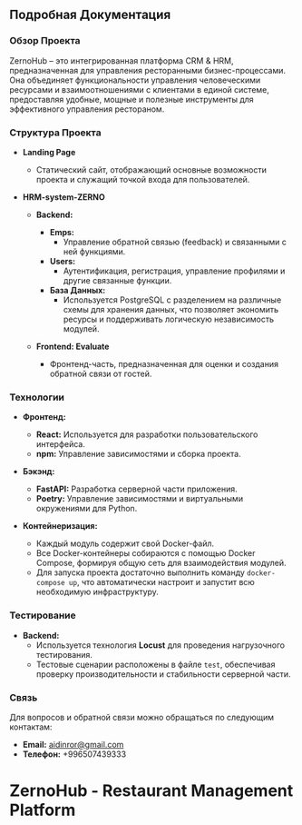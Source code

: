 ## Подробная Документация

### Обзор Проекта

ZernoHub – это интегрированная платформа CRM & HRM, предназначенная для управления ресторанными бизнес-процессами. Она объединяет функциональности управления человеческими ресурсами и взаимоотношениями с клиентами в единой системе, предоставляя удобные, мощные и полезные инструменты для эффективного управления рестораном.

### Структура Проекта

- **Landing Page**
    - Статический сайт, отображающий основные возможности проекта и служащий точкой входа для пользователей.

- **HRM-system-ZERNO**
    - **Backend:**
        - **Emps:**
            - Управление обратной связью (feedback) и связанными с ней функциями.
        - **Users:**
            - Аутентификация, регистрация, управление профилями и другие связанные функции.
        - **База Данных:**
            - Используется PostgreSQL с разделением на различные схемы для хранения данных, что позволяет экономить ресурсы и поддерживать логическую независимость модулей.
    
    - **Frontend: Evaluate**
        - Фронтенд-часть, предназначенная для оценки и создания обратной связи от гостей.

### Технологии

- **Фронтенд:**
    - **React:** Используется для разработки пользовательского интерфейса.
    - **npm:** Управление зависимостями и сборка проекта.

- **Бэкэнд:**
    - **FastAPI:** Разработка серверной части приложения.
    - **Poetry:** Управление зависимостями и виртуальными окружениями для Python.

- **Контейнеризация:**
    - Каждый модуль содержит свой Docker-файл.
    - Все Docker-контейнеры собираются с помощью Docker Compose, формируя общую сеть для взаимодействия модулей.
    - Для запуска проекта достаточно выполнить команду `docker-compose up`, что автоматически настроит и запустит всю необходимую инфраструктуру.

### Тестирование

- **Backend:**
    - Используется технология **Locust** для проведения нагрузочного тестирования.
    - Тестовые сценарии расположены в файле `test`, обеспечивая проверку производительности и стабильности серверной части.

### Связь

Для вопросов и обратной связи можно обращаться по следующим контактам:
- **Email:** aidinror@gmail.com
- **Телефон:** +996507439333
# ZernoHub - Restaurant Management Platform
